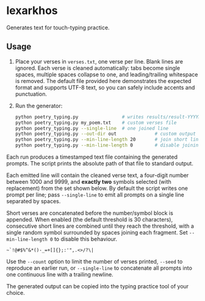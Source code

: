 # lexarkhos

Generates text for touch-typing practice.

## Usage

1. Place your verses in `verses.txt`, one verse per line. Blank lines are
   ignored. Each verse is cleaned automatically: tabs become single spaces,
   multiple spaces collapse to one, and leading/trailing whitespace is removed.
   The default file provided here demonstrates the expected format and
   supports UTF-8 text, so you can safely include accents and punctuation.
2. Run the generator:

   ```bash
   python poetry_typing.py                # writes results/result-YYYYMMDD-HHMMSS.txt
   python poetry_typing.py my_poem.txt    # custom verses file
   python poetry_typing.py --single-line  # one joined line
   python poetry_typing.py --out-dir out              # custom output directory
   python poetry_typing.py --min-line-length 20       # join short lines sooner
   python poetry_typing.py --min-line-length 0        # disable joining entirely
   ```

Each run produces a timestamped text file containing the generated prompts. The
script prints the absolute path of that file to standard output.

Each emitted line will contain the cleaned verse text, a four-digit number
between 1000 and 9999, and **exactly two** symbols selected (with replacement)
from the set shown below. By default the script writes one prompt per line;
pass `--single-line` to emit all prompts on a single line separated by spaces.

Short verses are concatenated before the number/symbol block is appended. When
enabled (the default threshold is 30 characters), consecutive short lines are
combined until they reach the threshold, with a single random symbol surrounded
by spaces joining each fragment. Set `--min-line-length 0` to disable this
behaviour.

```
~`!@#$%^&*()-_=+[]{};:'",.<>/?\|
```

Use the `--count` option to limit the number of verses printed, `--seed` to
reproduce an earlier run, or `--single-line` to concatenate all prompts into one
continuous line with a trailing newline.

The generated output can be copied into the typing practice tool of your
choice.
